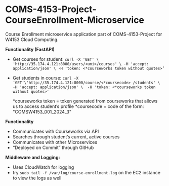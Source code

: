 # COMS-4153-Project-CourseEnrollment-Microservice

Course Enrollment microservice application part of COMS-4153-Project for W4153 Cloud Computing.

**Functionality (FastAPI)**
-  Get courses for student: 
   `curl -X 'GET' \ 'http://35.174.4.121:8000/users/<uni>/courses' \
   -H 'accept: application/json' \
   -H 'token: <*courseworks token without quotes>’`
- Get students in course: 
  `curl -X ‘GET'\'http://35.174.4.121:8000/course/<*coursecode>
  /students' \ 
  -H 'accept: application/json' \ 
  -H 'token: <*courseworks token without quotes>'`

   *courseworks token = token generated from courseworks that allows       
     us to access student’s profile
   *coursecode = code of the form: "COMSW4153_001_2024_3"

**Functionality**
- Communicates with Courseworks via API
- Searches through student’s current, active courses
- Communicates with other Microservices
- “Deployed on Commit” through GitHub

**Middleware and Logging:**
- Uses CloudWatch for logging
- try `sudo tail -f /var/log/course-enrollment.log` on the EC2 instance to
  view the logs as well

